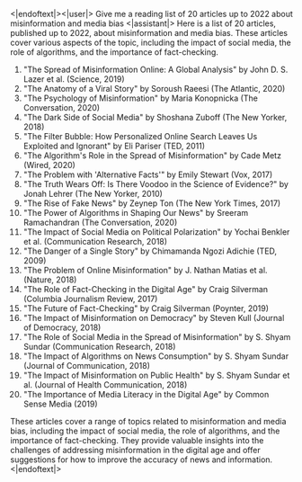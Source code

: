 <|endoftext|><|user|>
Give me a reading list of 20 articles up to 2022 about misinformation and media bias
<|assistant|>
Here is a list of 20 articles, published up to 2022, about misinformation and media bias. These articles cover various aspects of the topic, including the impact of social media, the role of algorithms, and the importance of fact-checking.

1. "The Spread of Misinformation Online: A Global Analysis" by John D. S. Lazer et al. (Science, 2019)
2. "The Anatomy of a Viral Story" by Soroush Raeesi (The Atlantic, 2020)
3. "The Psychology of Misinformation" by Maria Konopnicka (The Conversation, 2020)
4. "The Dark Side of Social Media" by Shoshana Zuboff (The New Yorker, 2018)
5. "The Filter Bubble: How Personalized Online Search Leaves Us Exploited and Ignorant" by Eli Pariser (TED, 2011)
6. "The Algorithm's Role in the Spread of Misinformation" by Cade Metz (Wired, 2020)
7. "The Problem with 'Alternative Facts'" by Emily Stewart (Vox, 2017)
8. "The Truth Wears Off: Is There Voodoo in the Science of Evidence?" by Jonah Lehrer (The New Yorker, 2010)
9. "The Rise of Fake News" by Zeynep Ton (The New York Times, 2017)
10. "The Power of Algorithms in Shaping Our News" by Sreeram Ramachandran (The Conversation, 2020)
11. "The Impact of Social Media on Political Polarization" by Yochai Benkler et al. (Communication Research, 2018)
12. "The Danger of a Single Story" by Chimamanda Ngozi Adichie (TED, 2009)
13. "The Problem of Online Misinformation" by J. Nathan Matias et al. (Nature, 2018)
14. "The Role of Fact-Checking in the Digital Age" by Craig Silverman (Columbia Journalism Review, 2017)
15. "The Future of Fact-Checking" by Craig Silverman (Poynter, 2019)
16. "The Impact of Misinformation on Democracy" by Steven Kull (Journal of Democracy, 2018)
17. "The Role of Social Media in the Spread of Misinformation" by S. Shyam Sundar (Communication Research, 2018)
18. "The Impact of Algorithms on News Consumption" by S. Shyam Sundar (Journal of Communication, 2018)
19. "The Impact of Misinformation on Public Health" by S. Shyam Sundar et al. (Journal of Health Communication, 2018)
20. "The Importance of Media Literacy in the Digital Age" by Common Sense Media (2019)

These articles cover a range of topics related to misinformation and media bias, including the impact of social media, the role of algorithms, and the importance of fact-checking. They provide valuable insights into the challenges of addressing misinformation in the digital age and offer suggestions for how to improve the accuracy of news and information.<|endoftext|>